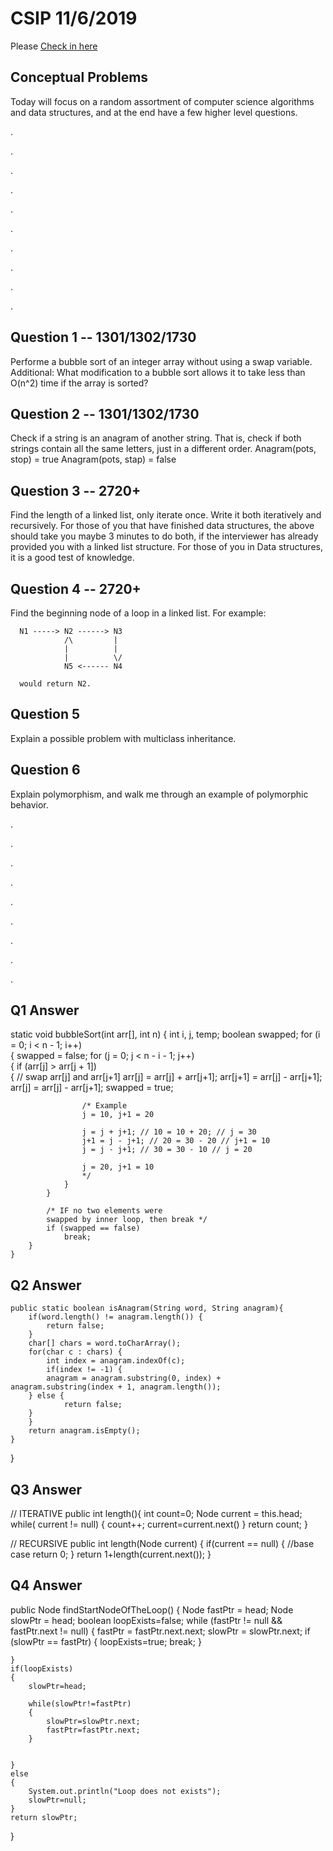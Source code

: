 # CSIP 11/6/2019

Please [Check in here](https://docs.google.com/forms/d/e/1FAIpQLScmmgOxU1sxZPqFstweD_qU8C_eu0MtK6wn3BajnftPz6j7_A/viewform?usp=sf_link)



## Conceptual Problems

   Today will focus on a random assortment of computer science algorithms and data structures, and at the end have a few higher level questions. 

.

.

.

.

.

.

.

.

.

.


## Question 1 -- 1301/1302/1730
   Performe a bubble sort of an integer array without using a swap variable.
   Additional: What modification to a bubble sort allows it to take less than O(n^2) time if the array is sorted?
   
## Question 2 -- 1301/1302/1730
   Check if a string is an anagram of another string. That is, check if both strings contain all the same letters, just in a different order.
      Anagram(pots, stop) = true
      Anagram(pots, stap) = false
   
## Question 3 -- 2720+
   Find the length of a linked list, only iterate once. Write it both iteratively and recursively.
      For those of you that have finished data structures, the above should take you maybe 3 minutes to do both, if the interviewer has already provided you with a linked list structure. For those of you in Data structures, it is a good test of knowledge.
      
## Question 4 -- 2720+
   Find the beginning node of a loop in a linked list. For example:
   
      N1 -----> N2 ------> N3
                /\         |
                |          |
                |          \/
                N5 <------ N4
                
      would return N2.
      
      
## Question 5
   Explain a possible problem with multiclass inheritance.
   
## Question 6
   Explain polymorphism, and walk me through an example of polymorphic behavior.
   
.

.

.

.

.

.

.

.

.

## Q1 Answer
static void bubbleSort(int arr[], int n) 
    { 
        int i, j, temp; 
        boolean swapped; 
        for (i = 0; i < n - 1; i++)  
        { 
            swapped = false; 
            for (j = 0; j < n - i - 1; j++)  
            { 
                if (arr[j] > arr[j + 1])  
                { 
                    // swap arr[j] and arr[j+1] 
                    arr[j] = arr[j] + arr[j+1]; 
                    arr[j+1] = arr[j] - arr[j+1]; 
                    arr[j] = arr[j] - arr[j+1]; 
                    swapped = true; 
                    
                    /* Example
                    j = 10, j+1 = 20
                    
                    j = j + j+1; // 10 = 10 + 20; // j = 30
                    j+1 = j - j+1; // 20 = 30 - 20 // j+1 = 10
                    j = j - j+1; // 30 = 30 - 10 // j = 20
                    
                    j = 20, j+1 = 10
                    */
                } 
            } 
  
            /* IF no two elements were
            swapped by inner loop, then break */
            if (swapped == false) 
                break; 
        } 
    } 
## Q2 Answer
    public static boolean isAnagram(String word, String anagram){
        if(word.length() != anagram.length()) {
            return false;
        }
        char[] chars = word.toCharArray();
        for(char c : chars) {
            int index = anagram.indexOf(c);
            if(index != -1) {
	    	anagram = anagram.substring(0, index) + anagram.substring(index + 1, anagram.length());
	    } else {
                return false;
	    }
        }
        return anagram.isEmpty();
    }

}

## Q3 Answer

// ITERATIVE
public int length(){ 
   int count=0; 
   Node current = this.head; 
   while(
      current != null) { 
         count++; 
         current=current.next() 
      } 
   return count; 
}

// RECURSIVE
public int length(Node current) { 
   if(current == null) { 
      //base case 
      return 0; 
   } 
   return 1+length(current.next()); 
}

## Q4 Answer
public Node findStartNodeOfTheLoop() {
	Node fastPtr = head;
	Node slowPtr = head;
	boolean loopExists=false;
	while (fastPtr != null && fastPtr.next != null) {
		fastPtr = fastPtr.next.next;
		slowPtr = slowPtr.next;
		if (slowPtr == fastPtr)
		{
			loopExists=true;
			break;
		}
 
	}
	if(loopExists)
	{
		slowPtr=head;
 
		while(slowPtr!=fastPtr)
		{
			slowPtr=slowPtr.next;
			fastPtr=fastPtr.next;
		}
 
 
	}
	else
	{
		System.out.println("Loop does not exists");
		slowPtr=null;
	}
	return slowPtr;
}
